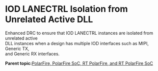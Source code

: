 # IOD LANECTRL Isolation from Unrelated Active DLL

Enhanced DRC to ensure that IOD LANECTRL instances are isolated from unrelated active<br /> DLL instances when a design has multiple IOD interfaces such as MIPI, Generic TX,<br /> and Generic RX interfaces.

**Parent topic:**[PolarFire, PolarFire SoC, RT PolarFire, and RT PolarFire SoC](GUID-5A137013-E2A7-41AC-92A1-32885E70D782.md)

